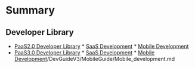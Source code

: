 # Summary

## Developer Library

* [PaaS2.0 Developer Library]()
        * [SaaS Development](./SaaSGuide/SUMMARY.md)
        * [Mobile Development](./MobileGuide/Mobile_development_v2.md)
* [PaaS3.0 Developer Library]()
        * [SaaS Development](../1.0/BaseGuide/SUMMARY.md)
        * [Mobile Development](./MobileGuide/Mobile_development_v3.md)/DevGuideV3/MobileGuide/Mobile_development.md